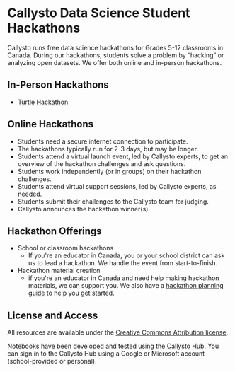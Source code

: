 # Callysto Data Science Student Hackathons

Callysto runs free data science hackathons for Grades 5-12 classrooms in Canada. During our hackathons, students solve a problem by “hacking” or analyzing open datasets. We offer both online and in-person hackathons.

## In-Person Hackathons

* [Turtle Hackathon](turtle)

## Online Hackathons

* Students need a secure internet connection to participate.
* The hackathons typically run for 2-3 days, but may be longer.
* Students attend a virtual launch event, led by Callysto experts, to get an overview of the hackathon challenges and ask questions.
* Students work independently (or in groups) on their hackathon challenges.
* Students attend virtual support sessions, led by Callysto experts, as needed.
* Students submit their challenges to the Callysto team for judging.
* Callysto announces the hackathon winner(s).

## Hackathon Offerings

* School or classroom hackathons
  * If you're an educator in Canada, you or your school district can ask us to lead a hackathon. We handle the event from start-to-finish.
* Hackathon material creation
  * if you're an educator in Canada and need help making hackathon materials, we can support you. We also have a [hackathon planning guide](https://bit.ly/34yU5un) to help you get started.

## License and Access

All resources are available under the [Creative Commons Attribution license](https://github.com/callysto/curriculum-notebooks/blob/master/LICENSE.md).

Notebooks have been developed and tested using the [Callysto Hub](https://hub.callysto.ca/). You can sign in to the Callysto Hub using a Google or Microsoft account (school-provided or personal).
